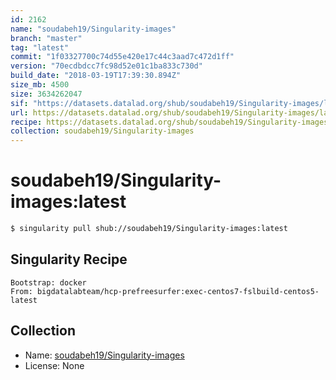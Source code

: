 ```yaml
---
id: 2162
name: "soudabeh19/Singularity-images"
branch: "master"
tag: "latest"
commit: "1f03327700c74d55e420e17c44c3aad7c472d1ff"
version: "70ecdbdcc7fc98d52e01c1ba833c730d"
build_date: "2018-03-19T17:39:30.894Z"
size_mb: 4500
size: 3634262047
sif: "https://datasets.datalad.org/shub/soudabeh19/Singularity-images/latest/2018-03-19-1f033277-70ecdbdc/70ecdbdcc7fc98d52e01c1ba833c730d.simg"
url: https://datasets.datalad.org/shub/soudabeh19/Singularity-images/latest/2018-03-19-1f033277-70ecdbdc/
recipe: https://datasets.datalad.org/shub/soudabeh19/Singularity-images/latest/2018-03-19-1f033277-70ecdbdc/Singularity
collection: soudabeh19/Singularity-images
---
```


# soudabeh19/Singularity-images:latest

```bash
$ singularity pull shub://soudabeh19/Singularity-images:latest
```

## Singularity Recipe

```singularity
Bootstrap: docker
From: bigdatalabteam/hcp-prefreesurfer:exec-centos7-fslbuild-centos5-latest
```

## Collection

 - Name: [soudabeh19/Singularity-images](https://github.com/soudabeh19/Singularity-images)
 - License: None

